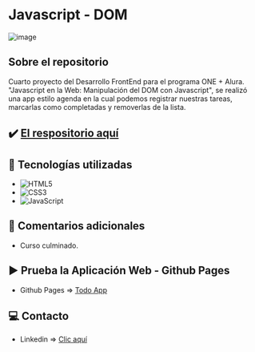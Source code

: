 # Javascript - DOM

![image](https://cdn.jsdelivr.net/gh/K3yJey/javascript-DOM@main/assets/homePage_TodoApp.png)

## Sobre el repositorio
Cuarto proyecto del Desarrollo FrontEnd para el programa ONE + Alura. "Javascript en la Web: Manipulación del DOM con Javascript", se realizó una app estilo agenda en la cual podemos registrar nuestras tareas, marcarlas como completadas y removerlas de la lista.

## ✔️ [El respositorio aquí](https://github.com/K3yJey/javascript-DOM.git)

## 🔧 Tecnologías utilizadas
* ![HTML5](https://img.shields.io/badge/html5-%23E34F26.svg?style=for-the-badge&logo=html5&logoColor=white)
* ![CSS3](https://img.shields.io/badge/css3-%231572B6.svg?style=for-the-badge&logo=css3&logoColor=white)
* ![JavaScript](https://img.shields.io/badge/javascript-%23323330.svg?style=for-the-badge&logo=javascript&logoColor=%23F7DF1E)

## 📌 Comentarios adicionales 
* Curso culminado.

## ▶️ Prueba la Aplicación Web - Github Pages
* Github Pages => [Todo App](https://k3yjey.github.io/javascript-DOM/)

## 💻 Contacto
* Linkedin => [Clic aquí](https://www.linkedin.com/in/k3yjey-dev/)